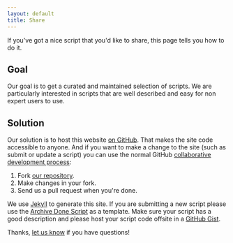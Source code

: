 ```yaml
---
layout: default
title: Share
---
```


If you've got a nice script that you'd like to share, this page tells you how to do it.

## Goal

Our goal is to get a curated and maintained selection of scripts. We are particularly interested in scripts that are well described and easy for non expert users to use.

## Solution

Our solution is to host this website [on GitHub](https://github.com/FoldingText/foldingtext.github.com). That makes the site code accessible to anyone. And if you want to make a change to the site (such as submit or update a script) you can use the normal GitHub [collaborative development process](https://help.github.com/articles/using-pull-requests):

1. Fork [our repository](https://github.com/FoldingText/foldingtext.github.com).
2. Make changes in your fork.
3. Send us a pull request when you're done.

We use [Jekyll](http://jekyllrb.com) to generate this site. If you are submitting a new script please use the [Archive Done Script](https://raw.github.com/FoldingText/foldingtext.github.com/master/posts/extensions/scripts/_posts/2012-11-12-archive-done-script.md) as a template. Make sure your script has a good description and please host your script code offsite in a [GitHub Gist](https://gist.github.com).

Thanks, [let us know](http://support.foldingtext.com) if you have questions!